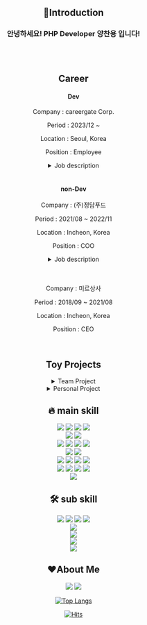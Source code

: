 <div align="center">




<h2>💪Introduction</h2>
<h3>안녕하세요! PHP Developer 양찬용 입니다!</h3>
<br>
<br>

<h2>Career</h2>

<h4> Dev </h4>
<p>Company : careergate Corp.</p>
<p>Period : 2023/12 ~ </p>
<p>Location : Seoul, Korea<p>
<p>Position : Employee</p>
<details>
<summary>Job description</summary>
<div align="left"">

<h4>e-learning PHP Developer</h4>

1. Defense against SQL injection
     - url parameter Filtering 및 escaping 함수 생성
2. The transition from classic PHP to CodeIgniter
     - 총 5개의 프로젝트 고도화 작업 진행
3. Development of a web service
     - 출석체크, 타임아웃, 한정판 등 다양한 이벤트 개발
     - 자체 서비스 트러블슈팅
     - 신규 프로젝트 참여
     - 결제, kakao, naver 등 다양한 API 사용 경험 보유
     - e-learning을 위한 영상 관련 개발
     - gitlab, jenkins를 사용한 형상관리
</div>
</details>
<br>

<h4> non-Dev </h4>



<p>Company : (주)정담푸드</p>
<p>Period : 2021/08 ~ 2022/11</p>
<p>Location : Incheon, Korea<p>
<p>Position : COO</p>
<details>
<summary>Job description</summary>
<div align="left">

<h4>사업총괄</h4>

1. 영업 총괄
   - 매입처 확보 및 고품질 상품 자재 납품가 인하를 통한 성과 달성
   - 영업사원 관리, 교육으로 인한 팀 성과 향상
2. 부서별 업무 고도화
   - 공통
     - 회사 매뉴얼 작성으로 효율적인 업무 프로세스 확립
     - 지문식 출퇴근 관리 도입으로 근무환경 개선
     - 직원 안전 교육
   - 납품
     - 배송지 구역화 및 배송구역 분할로 효율적인 납품 체계 구축
   - 육가공
     - 현장 업무 프로세스 최적화를 통한 생산성 향상
   - 상품 관리
     - 냉장/냉동고별 자재 구역화 (동선관리)
     - 직원 지게차 교육
     - 재고 관리 시스템 도입 및 교육
3. 신 사업 계획
     - 인터넷판매를 통한 새로운 수익원 창출
     - 인근 아파트, 빌라단지 소매 기획
     - 자사 상품 orm 기획
4. 새로운 공장 계약 및 공사 진행을 통한 사업 확장
</div>
</details>

<br>
<br>
<p>Company : 미르상사</p>
<p>Period : 2018/09 ~ 2021/08</p>
<p>Location : Incheon, Korea<p>
<p>Position : CEO</p>
<!-- <details>
<summary>Job description</summary>
<div style="align: left">

<h4>사업총괄</h4>

1. 영업 총괄
   - 매입처 확보 및 고품질 상품 자재 납품가 인하를 통한 성과 달성
   - 영업사원 관리, 교육으로 인한 팀 성과 향상
2. 부서별 업무 고도화
   - 공통
     - 회사 매뉴얼 작성으로 효율적인 업무 프로세스 확립
     - 지문식 출퇴근 관리 도입으로 근무환경 개선
     - 직원 안전 교육
   - 납품
     - 배송지 구역화 및 배송구역 분할로 효율적인 납품 체계 구축
   - 육가공
     - 현장 업무 프로세스 최적화를 통한 생산성 향상
   - 상품 관리
     - 냉장/냉동고별 자재 구역화 (동선관리)
     - 직원 지게차 교육
     - 재고 관리 시스템 도입 및 교육
3. 신 사업 계획
     - 인터넷판매를 통한 새로운 수익원 창출
     - 인근 아파트, 빌라단지 소매 기획
     - 자사 상품 orm 기획
4. 새로운 공장 계약 및 공사 진행을 통한 사업 확장
</div>
</details> -->

  <!-- 서버 내림 -->
  <!-- <a href="https://www.chanyongyang.com/" style="color: bisque; font-size: 20px"><b>Portfolio Link</b></a> */ -->
  <br>

<h2>Toy Projects</h2>

<details>

<summary>Team Project</summary>
JALADIN 인터넷서점 <a href="https://github.com/yangchanyong/AWS_fullstack_mini_project">GitHub Link</a> <br>
(JAVA CLI Project / 서점 관리 시스템)
<br>
<br>

푸드得 <a href="https://github.com/yangchanyong/AWS_fullstack_semi_project">GitHub Link</a> <br>
(Spring Legacy Project를 활용하여 사용자의 상품 구매 시 필요한 전자상거래 구현) <br>

FireWorks <a href="https://github.com/OhHalfmoon/firework_back">GitHub Link</a> <br>
(Spring Boot + Mustache를 활용한 그룹웨어)
<br>
<br>
<p></p>
</details>

<details>
<summary>Personal Project</summary>
Oring Vape <a href="https://github.com/yangchanyong/AWS_fullstack_Servlet_JSP_Assignment">GitHub Link</a> <br>(Servlet,
JSP를 활용한 회원제 게시판)
<br>
<br>

Todo-App <a href="https://github.com/yangchanyong/todo-react-app">GitHub Link</a> <br>
(React.JS + Spring Boot를 활용한 Rest ful API / SPA 제작)
</details>

<h2>🔥 main skill</h2>
<img src="https://img.shields.io/badge/html5-E34C26?style=flat&logo=html5&logoColor=white"/>
<img src="https://img.shields.io/badge/css3-1572B6?style=flat&logo=css3&logoColor=white"/>
<img src="https://img.shields.io/badge/javascript-F7DF1E?style=flat&logo=javascript&logoColor=black"/>
<img src="https://img.shields.io/badge/jquery-0769AD?style=flat&logo=jquery&logoColor=white"/><br>
<img src="https://img.shields.io/badge/php-777BB4?style=flat&logo=php&logoColor=white"/>
<img src="https://img.shields.io/badge/codeigniter-EF4223?style=flat&logo=codeigniter&logoColor=white"/><br>
<img src="https://img.shields.io/badge/Java-white?style=flat&logo=java&logoColor=white"/>
<img src="https://img.shields.io/badge/Spring-6DB33F?style=flat&logo=spring&logoColor=white"/>
<img src="https://img.shields.io/badge/Springboot-6DB33F?style=flat&logo=springboot&logoColor=white"/>
<img src="https://img.shields.io/badge/springsecurity-6DB33F?style=flat&logo=springsecurity&logoColor=white"/><br>
<img src="https://img.shields.io/badge/mariaDB-003545?style=flat&logo=mariadb&logoColor=white"/>
<img src="https://img.shields.io/badge/JPA-6DB33F?style=flat&logo=JPA&logoColor=white"/><br>
<img src="https://img.shields.io/badge/svn-809CC9?style=flat&logo=subversion&logoColor=white"/>
<img src="https://img.shields.io/badge/github-181717?style=flat&logo=github&logoColor=white"/>
<img src="https://img.shields.io/badge/GitLab-black?style=flat&logo=GitLab&logoColor=FC6D26"/>
<img src="https://img.shields.io/badge/jenkins-black?style=flat&logo=jenkins&logoColor=D24939"/><br>
<img src="https://img.shields.io/badge/intelliJ-000000?style=flat&logo=intellijidea&logoColor=white"/>
<img src="https://img.shields.io/badge/vscode-5C2D91?style=flat&logo=VisualStudioCode&logoColor=white"/>
<img src="https://img.shields.io/badge/sts-6DB43D?style=flat&logo=SpringToolSuite&logoColor=white"/>
<img src="https://img.shields.io/badge/DBeaver-A18570?style=flat&logo=DBeaver&logoColor=white"/><br>
<img src="https://img.shields.io/badge/AWS-232F3E?style=flat&logo=amazonaws&logoColor=white"/><br>
<h2>🛠 sub skill</h2>
<img src="https://img.shields.io/badge/Node.js-339933?style=flat&logo=Node.js&logoColor=white"/>
<img src="https://img.shields.io/badge/express-000000?style=flat&logo=express&logoColor=white"/>

<img src="https://img.shields.io/badge/Vue.js-4FC08D?style=flat&logo=Vue.js&logoColor=white"/>
<img src="https://img.shields.io/badge/React.js-61DAFB?style=flat&logo=React&logoColor=white"/><br>
<img src="https://img.shields.io/badge/oracleDB-F80000?style=flat&logo=oracle&logoColor=white"/><br>
<img src="https://img.shields.io/badge/MongoDB-47A248?style=flat&logo=MongoDB&logoColor=white"/><br>
<img src="https://img.shields.io/badge/docker-2496ED?style=flat&logo=docker&logoColor=white"/>
<br>
<img src="https://img.shields.io/badge/eclipse-2C2255?style=flat&logo=eclipse&logoColor=white"/>

<h2>❤About Me</h2>

<a href="https://c-uncle-full-stack.tistory.com/"><img src="https://img.shields.io/badge/BLOG-000000?style=flat&logo=tistory&logoColor=white"/></a>
<a href="mailto:cksdydsla93@gmail.com"><img src="https://img.shields.io/badge/Gmail-EA4335?style=flate&logo=Gmail&logoColor=white&link=mailto:cksdydsla93@gmail.com"/></a></p>

<!-- stats -->
<!-- <img src="https://github-readme-stats.vercel.app/api?username=yangchanyong&show_icons=true"> -->


[![Top Langs](https://github-readme-stats.vercel.app/api/top-langs/?username=yangchanyong&layout=compact)](https://github.com/yangchanyong/github-readme-stats)



<!-- hit counter -->
[![Hits](https://hits.seeyoufarm.com/api/count/incr/badge.svg?url=https%3A%2F%2Fgithub.com%2Fyangchanyong%2Fhit-counter&count_bg=%23D200FF&title_bg=%23000000&icon=github.svg&icon_color=%23E7E7E7&title=hits&edge_flat=false)](https://hits.seeyoufarm.com)<br>

</div>
